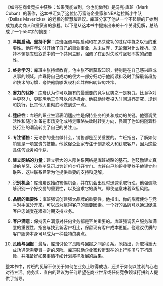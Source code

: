 《如何在商业竞技中获胜：如果我能做到，你也能做到》是马克·库班（Mark Cuban）的著作，这本书汇集了这位亿万富翁企业家和NBA达拉斯小牛队（Dallas Mavericks）的老板的智慧和建议。库班分享了他从一个不起眼的开始到成为成功商人和投资者的旅程。以下是从这本书中提炼出来的十个关键见解，总结成了一个550字的摘要：

1. **早期启动，坚持不懈**：库班强调早期启动和在追求成功的过程中持之以恒的重要性。他在年幼时开始了自己的商业事业，从未放弃，无论面对什么挫折。坚持不懈是库班叙述中的一个共同主题，强调了在面对失败时坚韧不拔的必要性。

2. **终身学习**：库班主张持续教育。他主张不断获取知识，特别是在自己感兴趣或从事的领域。库班将自己成功的很大一部分归功于他阅读和及时了解最新趋势和技术的习惯，这使他能够发现机会并做出明智的决策。

3. **努力的优势**：库班认为你可以拥有的最重要的竞争优势之一是努力。比竞争对手更努力、更聪明地工作可以创造机会。他鼓励读者投入时间进行研究、规划和执行，比其他人更彻底地做到这一点。

4. **适应性**：库班的职业生涯表明适应性是保持业务相关和成功的关键。他强调灵活性和随时准备在市场变化或特定策略失效时转变方向，强调了他如何随着科技行业的潮流转变了自己的关注点。

5. **专注销售**：无论你的业务做什么，销售都是至关重要的。库班指出，了解如何销售是一项宝贵的技能。他敦促企业家专注于创造收入和获取客户，因为这些是任何业务的命脉。

6. **建立网络的力量**：建立强大的人际关系网络是库班战略的基石。他鼓励建立真诚的关系，这些关系可以为新机会打开大门。库班自己的职业受益于他建立的联系，这些联系经常为他提供重要的支持和见解。

7. **识别机会**：库班建议始终警惕机会，并在机会出现时迅速采取行动。他强调能够识别一个好交易的重要性，以及追求它的勇气，即使这意味着承担风险。

8. **品牌的重要性**：库班强调创建强大品牌的重要性。他指出，你的品牌使你与竞争对手区分开来，可以成为赢得客户的重要因素。一个好的品牌可以通过促进客户忠诚度在艰难时期支持业务。

9. **客户满意**：保持客户满意对任何业务都是至关重要的。库班强调客户服务和满意的重要性，指出与找到新客户相比，保留现有客户成本更低。他建议优质的客户服务本身可以成为一种独特的卖点。

10. **风险与回报**：最后，库班讨论了风险与回报之间的关系。他指出，为取得重大成功通常需要冒一定的风险。库班鼓励企业家权衡潜在的上行空间与下行风险，并准备好如果事情不如计划那样发展的后果。

整本书中，库班的见解不仅关于如何在业务上取得成功，还关于如何以胜利的心态对待生活。他务实、直白的建议为任何希望在商业世界或任何竞争领域打拼的人提供了指导。